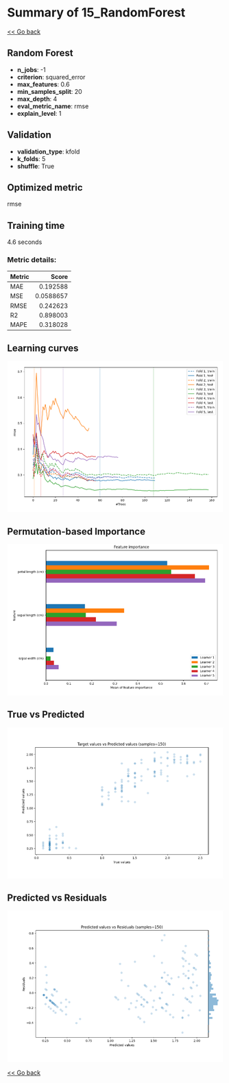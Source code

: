 # Summary of 15_RandomForest

[<< Go back](../README.md)


## Random Forest
- **n_jobs**: -1
- **criterion**: squared_error
- **max_features**: 0.6
- **min_samples_split**: 20
- **max_depth**: 4
- **eval_metric_name**: rmse
- **explain_level**: 1

## Validation
 - **validation_type**: kfold
 - **k_folds**: 5
 - **shuffle**: True

## Optimized metric
rmse

## Training time

4.6 seconds

### Metric details:
| Metric   |     Score |
|:---------|----------:|
| MAE      | 0.192588  |
| MSE      | 0.0588657 |
| RMSE     | 0.242623  |
| R2       | 0.898003  |
| MAPE     | 0.318028  |



## Learning curves
![Learning curves](learning_curves.png)

## Permutation-based Importance
![Permutation-based Importance](permutation_importance.png)
## True vs Predicted

![True vs Predicted](true_vs_predicted.png)


## Predicted vs Residuals

![Predicted vs Residuals](predicted_vs_residuals.png)



[<< Go back](../README.md)
